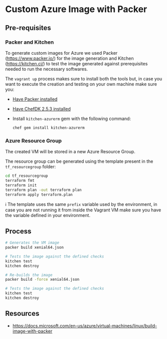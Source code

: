 # Custom Azure Image with Packer

## Pre-requisites

### Packer and Kitchen

To generate custom images for Azure we used Packer (https://www.packer.io/) for the image generation and Kitchen (https://kitchen.ci/) to test the image generated against prerequisites needed  to run the necessary softwares.

The `vagrant up` process  makes sure to install both the tools but, in case you want to  execute the creation and testing on your own machine make sure you:

* [Have Packer installed](https://www.packer.io/intro/getting-started/install.html) 

* [Have ChefDK 2.5.3 installed](https://downloads.chef.io/chefdk/stable/2.5.3)

* Install `kitchen-azurerm` gem with the following command:

  ```bash
  chef gem install kitchen-azurerm
  ```



### Azure Resource Group

The created VM will be stored in a new Azure Resource Group.

The resource group can be generated using the template present in the `tf_resourcegroup` folder:

```bash
cd tf_resourcegroup
terraform fmt
terraform init
terraform plan -out terraform plan
terraform apply terraform.plan
```



:information_source:  The template uses the same `prefix` variable used by the environment, in case you are not running it from inside the Vagrant VM make sure you have the variable defined in your environment.



## Process

```bash
# Generates the VM image
packer build xenial64.json

# Tests the image against the defined checks
kitchen test
kitchen destroy

# Re-builds the image
packer build -force xenial64.json

# Tests the image against the defined checks
kitchen test
kitchen destroy
```









## Resources

* https://docs.microsoft.com/en-us/azure/virtual-machines/linux/build-image-with-packer